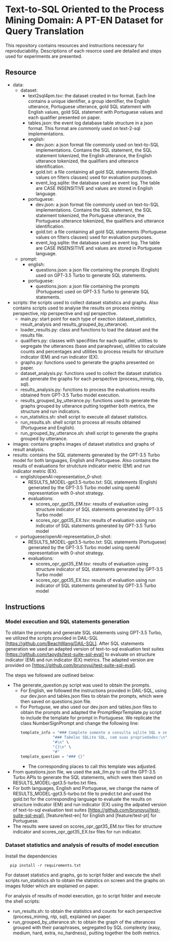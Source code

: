 # Text-to-SQL Oriented to the Process Mining Domain: A PT-EN Dataset for Query Translation

This repository contains resources and instructions necessary for reproduciability. Descriptions of each resorce used are detailed and steps used for experiments are presented.

## Resource
- data:
  - dataset:
    - text2sql4pm.tsv: the dataset created in tsv format. Each line contains a unique identifier, a group identifier, the English utterance, Portuguese utterance, gold SQL statement with English values, gold SQL statement with Portuguese values and each qualifier presented on paper.
    - tables.json: the event log database table structure in a json format. This format are commonly used on text-2-sql implementations.
    - english:
      - dev.json: a json format file commonly used on text-to-SQL implementations. Contains the SQL statement, the SQL statement tokenized, the English utterance, the English utterance tokenized, the qualifiers and utterance identification.
      - gold.txt: a file containing all gold SQL statements (English values on filters clauses) used for evaluation purposes.
      - event_log.sqlite: the database used as event log. The table are CASE INSENSITIVE and values are stored in English language.
    - portuguese:
      - dev.json: a json format file commonly used on text-to-SQL implementations. Contains the SQL statement, the SQL statement tokenized, the Portuguese utterance, the Portuguese utterance tokenized, the qualifiers and utterance identification.
      - gold.txt: a file containing all gold SQL statements (Portuguese values on filters clauses) used for evaluation purposes. 
      - event_log.sqlite: the database used as event log. The table are CASE INSENSITIVE and values are stored in Portuguese language.
  - prompt:
    - english:
      - questions.json: a json file containing the prompts (English) used on GPT-3.5 Turbo to generate SQL statements.
    - portuguese:
      - questions.json: a json file containing the prompts (Portuguese) used on GPT-3.5 Turbo to generate SQL statements.
- scripts: the scripts used to collect dataset statistics and graphs. Also contains scripts used to analyse the results on process mining perspective, nlp perspective and sql perspective.
  - main.py: start point for each type of exection (dataset_statistics, result_analysis and results_grouped_by_utterance).
  - loader_results.py: class and functions to load the dataset and the results file.
  - qualifiers.py: classes with specifities for each qualifier, utilities to segregate the utterances (base and paraphrase), utilities to calculate counts and percentages and utilities to process results for structure indicator (EM) and run indicator (EX).
  - graphs.py: functions used to generate the graphs presented on paper.
  - dataset_analysis.py: functions used to collect the dataset statistics and generate the graphs for each perspective (process_mining, nlp, sql).
  - results_analysis.py: functions to process the evaluations results obtained from GPT-3.5 Turbo model execution. 
  - results_grouped_by_utterance.py: functions used to generate the graphs grouped by utterance putting together both metrics, the structure and run indicators.
  - run_statistics.sh: shell script to execute all dataset statistics.
  - run_results.sh: shell script to process all results obtained (Portuguese and English).
  - run_grouped_by_utterance.sh: shell script to generate the graphs grouped by utterance.
- images: contains graphs images of dataset statistics and graphs of result analysis.
- results: contains the SQL statements generated by the GPT-3.5 Turbo model for both languages, English and Portuguese. Also contains the results of evaluations for strutcture indicator metric (EM) and run indicator metric (EX).
  - english/openAI-representation_0-shot:
    - RESULTS_MODEL-gpt3.5-turbo.txt: SQL statements (English) generated by the GPT-3.5 Turbo model using openAI representation with 0-shot strategy.
    - evaluations:
      - scores_opr_gpt35_EM.tsv: results of evaluation using structure indicator of SQL statements generated by GPT-3.5 Turbo model
      - scores_opr_gpt35_EX.tsv: results of evaluation using run indicator of SQL statements generated by GPT-3.5 Turbo model
  - portuguese/openAI-representation_0-shot:
    - RESULTS_MODEL-gpt3.5-turbo.txt: SQL statements (Portuguese) generated by the GPT-3.5 Turbo model using openAI representation with 0-shot strategy.
    - evaluations:
      - scores_opr_gpt35_EM.tsv: results of evaluation using structure indicator of SQL statements generated by GPT-3.5 Turbo model
      - scores_opr_gpt35_EX.tsv: results of evaluation using run indicator of SQL statements generated by GPT-3.5 Turbo model

## Instructions

### Model execution and SQL statements generation

To obtain the prompts and generate SQL statements using GPT-3.5 Turbo, we utilized the scripts provided in DAIL-SQL [https://github.com/BeachWang/DAIL-SQL]. After SQL statements generation we used an adapted version of text-to-sql evaluation test suites [https://github.com/taoyds/test-suite-sql-eval] to evaluate on structure indicator (EM) and run indicator (EX) metrics. The adapted version are provided on [https://github.com/brunoyui/test-suite-sql-eval].

The steps we followed are outlined below:
 - The generate_question.py script was used to obtain the prompts.
   - For English, we followed the instructions provided in DAIL-SQL, using our dev.json and tables.json files to obtain the prompts, which were then saved on questions.json file.
   - For Portuguse, we also used our dev.json and tables.json files to obtain the prompts and adapted the PromptReprTemplate.py script to include the template for prompt in Portuguese. We replicate the class NumberSignPrompt and change the following line:
      ```python
      template_info = "### Complete somente a consulta sqlite SQL e sem explicação\n" \
                    "### Tabelas SQLite SQL, com suas propriedades:\n" \
                    "#\n" \
                    "{}\n" \
                    "#"
      template_question = "### {}"
      ```
      - The corresponding places to call this template was adjusted.
 - From questions.json file, we used the ask_llm.py to call the GPT-3.5 Turbo APIs to generate the SQL statements, which were then saved on RESULTS_MODEL-gpt3.5-turbo.txt files.
 - For both languages, English and Portuguese, we change the name of RESULTS_MODEL-gpt3.5-turbo.txt file to predict.txt and used the gold.txt for the corresponding language to evaluate the results on structure indicator (EM) and run indicator (EX) using the adpated version of text-to-sql evaluation test suites [https://github.com/brunoyui/test-suite-sql-eval], [feature/test-en] for English and [feature/test-pt] for Portuguese.
 - The results were saved on scores_opr_gpt35_EM.tsv files for structure indicator and scores_opr_gpt35_EX.tsv files for run indicator.

### Dataset statistics and analysis of results of model execution

Install the dependencies
```
  pip install -r requirements.txt
```
For dataset statistics and graphs, go to script folder and execute the shell scripts run_statistics.sh to obtain the statistics on screen and the graphs on images folder which are explained on paper.

For analysis of results of model execution, go to script folder and execute the shell scripts:
 - run_results.sh: to obtain the statistics and counts for each perspective (process_mining, nlp, sql), explained on paper.
 - run_grouped_by_utterance.sh: to obtain the graph of the utterances grouped with their paraphrases, segregated by SQL complexity (easy, medium, hard, extra, no_hardness), putting together the both metrics.  





    
